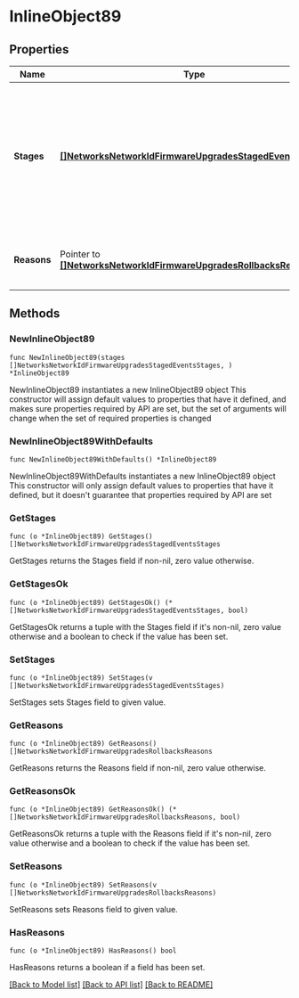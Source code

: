 # InlineObject89

## Properties

Name | Type | Description | Notes
------------ | ------------- | ------------- | -------------
**Stages** | [**[]NetworksNetworkIdFirmwareUpgradesStagedEventsStages**](NetworksNetworkIdFirmwareUpgradesStagedEventsStages.md) | All completed or in-progress stages in the network with their new start times. All pending stages will be canceled | 
**Reasons** | Pointer to [**[]NetworksNetworkIdFirmwareUpgradesRollbacksReasons**](NetworksNetworkIdFirmwareUpgradesRollbacksReasons.md) | The reason for rolling back the staged upgrade | [optional] 

## Methods

### NewInlineObject89

`func NewInlineObject89(stages []NetworksNetworkIdFirmwareUpgradesStagedEventsStages, ) *InlineObject89`

NewInlineObject89 instantiates a new InlineObject89 object
This constructor will assign default values to properties that have it defined,
and makes sure properties required by API are set, but the set of arguments
will change when the set of required properties is changed

### NewInlineObject89WithDefaults

`func NewInlineObject89WithDefaults() *InlineObject89`

NewInlineObject89WithDefaults instantiates a new InlineObject89 object
This constructor will only assign default values to properties that have it defined,
but it doesn't guarantee that properties required by API are set

### GetStages

`func (o *InlineObject89) GetStages() []NetworksNetworkIdFirmwareUpgradesStagedEventsStages`

GetStages returns the Stages field if non-nil, zero value otherwise.

### GetStagesOk

`func (o *InlineObject89) GetStagesOk() (*[]NetworksNetworkIdFirmwareUpgradesStagedEventsStages, bool)`

GetStagesOk returns a tuple with the Stages field if it's non-nil, zero value otherwise
and a boolean to check if the value has been set.

### SetStages

`func (o *InlineObject89) SetStages(v []NetworksNetworkIdFirmwareUpgradesStagedEventsStages)`

SetStages sets Stages field to given value.


### GetReasons

`func (o *InlineObject89) GetReasons() []NetworksNetworkIdFirmwareUpgradesRollbacksReasons`

GetReasons returns the Reasons field if non-nil, zero value otherwise.

### GetReasonsOk

`func (o *InlineObject89) GetReasonsOk() (*[]NetworksNetworkIdFirmwareUpgradesRollbacksReasons, bool)`

GetReasonsOk returns a tuple with the Reasons field if it's non-nil, zero value otherwise
and a boolean to check if the value has been set.

### SetReasons

`func (o *InlineObject89) SetReasons(v []NetworksNetworkIdFirmwareUpgradesRollbacksReasons)`

SetReasons sets Reasons field to given value.

### HasReasons

`func (o *InlineObject89) HasReasons() bool`

HasReasons returns a boolean if a field has been set.


[[Back to Model list]](../README.md#documentation-for-models) [[Back to API list]](../README.md#documentation-for-api-endpoints) [[Back to README]](../README.md)


